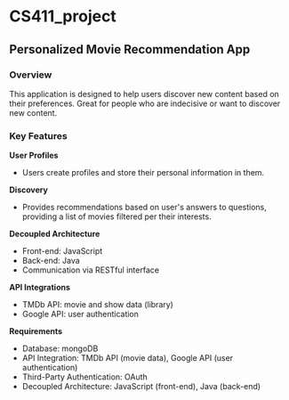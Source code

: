 # CS411_project
## Personalized Movie Recommendation App

### Overview
This application is designed to help users discover new content based on their preferences. Great for people who are indecisive or want to discover new content.

### Key Features
**User Profiles**
* Users create profiles and store their personal information in them.
  
**Discovery**
* Provides recommendations based on user's answers to questions, providing a list of movies filtered per their interests.

**Decoupled Architecture**
* Front-end: JavaScript
* Back-end: Java
* Communication via RESTful interface

**API Integrations**
* TMDb API: movie and show data (library)
* Google API: user authentication

**Requirements**
* Database: mongoDB
* API Integration: TMDb API (movie data), Google API (user authentication)
* Third-Party Authentication: OAuth
* Decoupled Architecture: JavaScript (front-end), Java (back-end)
